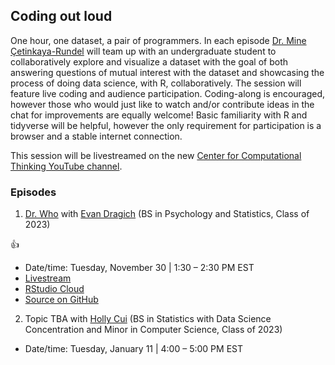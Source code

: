 ## Coding out loud

One hour, one dataset, a pair of programmers. In each episode [Dr. Mine Çetinkaya-Rundel](http://mine-cr.com/) will team up with an undergraduate student to collaboratively explore and visualize a dataset with the goal of both answering questions of mutual interest with the dataset and showcasing the process of doing data science, with R, collaboratively. The session will feature live coding and audience participation. Coding-along is encouraged, however those who would just like to watch and/or contribute ideas in the chat for improvements are equally welcome! Basic familiarity with R and tidyverse will be helpful, however the only requirement for participation is a browser and a stable internet connection. 

This session will be livestreamed on the new [Center for Computational Thinking YouTube channel](https://www.youtube.com/channel/UCN-OX45aSM1VtXkzocx8Ppg). 
 
### Episodes

1. [Dr. Who]() with [Evan Dragich]() (BS in Psychology and Statistics, Class of 2023)

:+1:
  - Date/time: Tuesday, November 30 | 1:30 – 2:30 PM EST
  - [Livestream](https://www.youtube.com/watch?v=kG9tv8NRPVo)
  - [RStudio Cloud]()
  - [Source on GitHub](/01-dr-who/)

2. Topic TBA with [Holly Cui]() (BS in Statistics with Data Science Concentration and Minor in Computer Science, Class of 2023)
  - Date/time: Tuesday, January 11 | 4:00 – 5:00 PM EST
